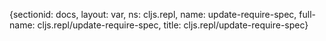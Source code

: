 {sectionid: docs, layout: var, ns: cljs.repl, name: update-require-spec, full-name: cljs.repl/update-require-spec,
  title: cljs.repl/update-require-spec}
